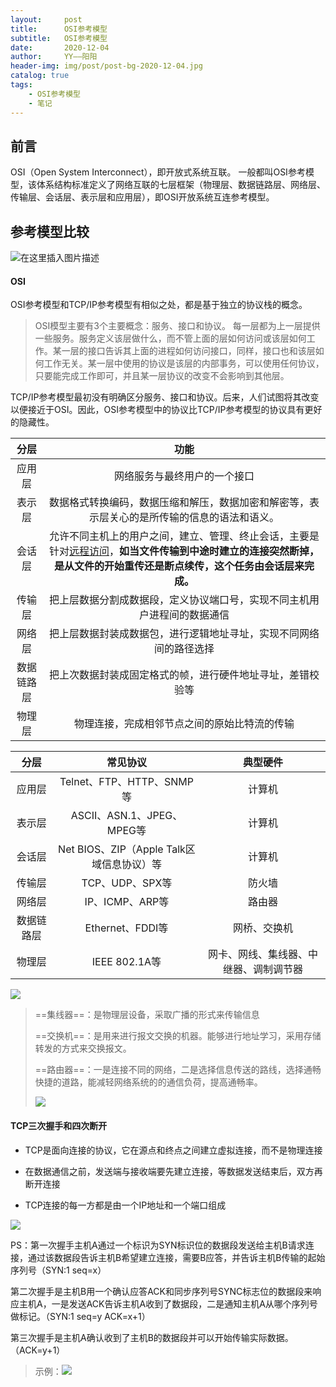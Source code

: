 ```yaml
---
layout:     post
title:      OSI参考模型
subtitle:   OSI参考模型
date:       2020-12-04
author:     YY——阳阳
header-img: img/post/post-bg-2020-12-04.jpg
catalog: true
tags:
    - OSI参考模型
    - 笔记
---
```


## 前言
OSI（Open System Interconnect），即开放式系统互联。 一般都叫OSI参考模型，该体系结构标准定义了网络互联的七层框架（物理层、数据链路层、网络层、传输层、会话层、表示层和应用层），即OSI开放系统互连参考模型。

## 参考模型比较
![在这里插入图片描述](https://pic3.zhimg.com/80/v2-1578921092d775e024345fa8a531a85e_720w.jpg)

#### OSI
OSI参考模型和TCP/IP参考模型有相似之处，都是基于独立的协议栈的概念。

>OSI模型主要有3个主要概念：服务、接口和协议。
>每一层都为上一层提供一些服务。服务定义该层做什么，而不管上面的层如何访问或该层如何工作。某一层的接口告诉其上面的进程如何访问接口，同样，接口也和该层如何工作无关。某一层中使用的协议是该层的内部事务，可以使用任何协议，只要能完成工作即可，并且某一层协议的改变不会影响到其他层。

TCP/IP参考模型最初没有明确区分服务、接口和协议。后来，人们试图将其改变以便接近于OSI。因此，OSI参考模型中的协议比TCP/IP参考模型的协议具有更好的隐藏性。

|    分层    |                             功能                             |
| :--------: | :----------------------------------------------------------: |
|   应用层   |                 网络服务与最终用户的一个接口                 |
|   表示层   | 数据格式转换编码，数据压缩和解压，数据加密和解密等，表示层关心的是所传输的信息的语法和语义。 |
|   会话层   | 允许不同主机上的用户之间，建立、管理、终止会话，主要是针对[远程访问](http://mp.weixin.qq.com/s?__biz=MjM5OTk4MDE2MA==&mid=2655121280&idx=2&sn=a0c63771108615dcba229dce5ea6136b&chksm=bc86726f8bf1fb79f999d5f4c26d8095aa08161eb301f84bd31123642492074afcee0bb40908&scene=21#wechat_redirect)，**如当文件传输到中途时建立的连接突然断掉，是从文件的开始重传还是断点续传，这个任务由会话层来完成。** |
|   传输层   | 把上层数据分割成数据段，定义协议端口号，实现不同主机用户进程间的数据通信 |
|   网络层   | 把上层数据封装成数据包，进行逻辑地址寻址，实现不同网络间的路径选择 |
| 数据链路层 |  把上次数据封装成固定格式的帧，进行硬件地址寻址，差错校验等  |
|   物理层   |         物理连接，完成相邻节点之间的原始比特流的传输         |

|    分层    |                 常见协议                  |                典型硬件                |
| :--------: | :---------------------------------------: | :------------------------------------: |
|   应用层   |         Telnet、FTP、HTTP、SNMP等         |                 计算机                 |
|   表示层   |        ASCII、ASN.1、JPEG、MPEG等         |                 计算机                 |
|   会话层   | Net BIOS、ZIP（Apple Talk区域信息协议）等 |                 计算机                 |
|   传输层   |              TCP、UDP、SPX等              |                 防火墙                 |
|   网络层   |              IP、ICMP、ARP等              |                 路由器                 |
| 数据链路层 |             Ethernet、FDDI等              |              网桥、交换机              |
|   物理层   |              IEEE  802.1A等               | 网卡、网线、集线器、中继器、调制调节器 |

![](https://pic2.zhimg.com/80/v2-1dd6e1ed2f348db47ce0cde38d545ae9_720w.jpg)



> ==集线器==：是物理层设备，采取广播的形式来传输信息
>
> ==交换机==：是用来进行报文交换的机器。能够进行地址学习，采用存储转发的方式来交换报文。
>
> ==路由器==：一是连接不同的网络，二是选择信息传送的路线，选择通畅快捷的道路，能减轻网络系统的的通信负荷，提高通畅率。
>
> ![](https://pic1.zhimg.com/80/v2-0df113c819c74fbee70987bdc1699bd0_720w.jpg)



#### TCP三次握手和四次断开

- TCP是面向连接的协议，它在源点和终点之间建立虚拟连接，而不是物理连接

- 在数据通信之前，发送端与接收端要先建立连接，等数据发送结束后，双方再断开连接

- TCP连接的每一方都是由一个IP地址和一个端口组成

![](https://pic1.zhimg.com/80/v2-8720bd64871a5452df583fdab8207d64_720w.jpg)



PS：第一次握手主机A通过一个标识为SYN标识位的数据段发送给主机B请求连接，通过该数据段告诉主机B希望建立连接，需要B应答，并告诉主机B传输的起始序列号（SYN:1 seq=x）

第二次握手是主机B用一个确认应答ACK和同步序列号SYNC标志位的数据段来响应主机A，一是发送ACK告诉主机A收到了数据段，二是通知主机A从哪个序列号做标记。（SYN:1 seq=y ACK=x+1）

第三次握手是主机A确认收到了主机B的数据段并可以开始传输实际数据。（ACK=y+1）

> 示例：![](https://pic2.zhimg.com/80/v2-9a3eff8a8a98498006a163240a1ea841_720w.jpg)